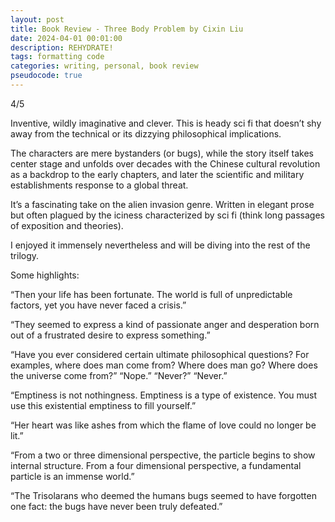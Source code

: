 ```yaml
---
layout: post
title: Book Review - Three Body Problem by Cixin Liu
date: 2024-04-01 00:01:00
description: REHYDRATE!
tags: formatting code
categories: writing, personal, book review
pseudocode: true
---
```


4/5

Inventive, wildly imaginative and clever. This is heady sci fi that doesn’t shy away from the technical or its dizzying philosophical implications.

The characters are mere bystanders (or bugs), while the story itself takes center stage and unfolds over decades with the Chinese cultural revolution as a backdrop to the early chapters, and later the scientific and military establishments response to a global threat.

It’s a fascinating take on the alien invasion genre. Written in elegant prose but often plagued by the iciness characterized by sci fi (think long passages of exposition and theories).

I enjoyed it immensely nevertheless and will be diving into the rest of the trilogy.

Some highlights:

“Then your life has been fortunate. The world is full of unpredictable factors, yet you have never faced a crisis.”

“They seemed to express a kind of passionate anger and desperation born out of a frustrated desire to express something.”

“Have you ever considered certain ultimate philosophical questions? For examples, where does man come from? Where does man go? Where does the universe come from?”
“Nope.”
“Never?”
“Never.”

“Emptiness is not nothingness. Emptiness is a type of existence. You must use this existential emptiness to fill yourself.”

“Her heart was like ashes from which the flame of love could no longer be lit.”

“From a two or three dimensional perspective, the particle begins to show internal structure. From a four dimensional perspective, a fundamental particle is an immense world.”

“The Trisolarans who deemed the humans bugs seemed to have forgotten one fact: the bugs have never been truly defeated.”
